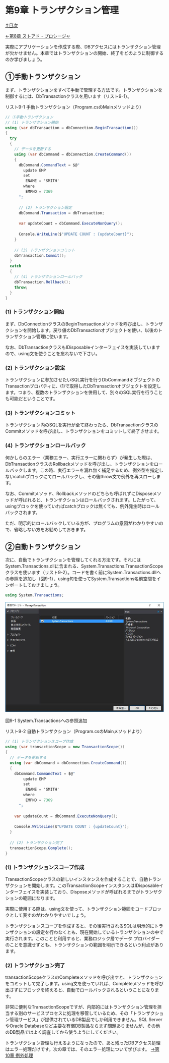 第9章 トランザクション管理
=====

[↑目次](..\README.md "目次")

[←第8章 ストアド・プロシージャ](08-call-stored-procedure.md)

実際にアプリケーションを作成する際、DBアクセスにはトランザクション管理が欠かせません。本章ではトランザクションの開始、終了をどのように制御するのか学びましょう。

## ①手動トランザクション

まず、トランザクションをすべて手動で管理する方法です。トランザクションを制御するには、DbTransactionクラスを用います（リスト9-1）。

リスト9-1 手動トランザクション（Program.csのMainメソッドより）

```csharp
// ①手動トランザクション
// (1) トランザクション開始
using (var dbTransaction = dbConnection.BeginTransaction())
{
  try
  {
    // データを更新する
    using (var dbCommand = dbConnection.CreateCommand())
    {
      dbCommand.CommandText = $@"
        update EMP
        set
         ENAME = 'SMITH'
        where
         EMPNO = 7369
      ";

      // (2) トランザクション設定
      dbCommand.Transaction = dbTransaction;

      var updateCount = dbCommand.ExecuteNonQuery();

      Console.WriteLine($"UPDATE COUNT : {updateCount}");
    }

    // (3) トランザクションコミット
    dbTransaction.Commit();
  }
  catch
  {
    // (4) トランザクションロールバック
    dbTransaction.Rollback();
    throw;
  }
}
```

### (1) トランザクション開始

まず、DbConnectionクラスのBeginTransactionメソッドを呼び出し、トランザクションを開始します。戻り値のDbTransactionオブジェクトを使い、以後のトランザクション管理に使います。

なお、DbTransactionクラスもIDisposableインターフェイスを実装していますので、using文を使うことを忘れないで下さい。

### (2) トランザクション設定

トランザクションに参加させたいSQL実行を行うDbCommandオブジェクトのTransactionプロパティに、(1)で取得したDbTransactionオブジェクトを設定します。つまり、複数のトランザクションを併用して、別々のSQL実行を行うことも可能だということです。

### (3) トランザクションコミット

トランザクション内のSQLを実行が全て終わったら、DbTransactionクラスのCommitメソッドを呼び出し、トランザクションをコミットして終了させます。

### (4) トランザクションロールバック

何かしらのエラー（業務エラー、実行エラーに関わらず）が発生した際は、DbTransactionクラスのRollbackメソッドを呼び出し、トランザクションをロールバックします。この時、実行エラーを漏れ無く補足するため、例外型を指定しないcatchブロックにてロールバックし、その後throw文で例外を再スローします。

なお、Commitメソッド、Rollbackメソッドのどちらも呼ばれずにDisposeメソッドが呼ばれると、トランザクションはロールバックされます。したがって、usingブロックを使っていればcatchブロックは無くても、例外発生時はロールバックされます。

ただ、明示的にロールバックしている方が、プログラムの意図がわかりやすいので、省略しない方をお勧めしておきます。

## ②自動トランザクション

次に、自動でトランザクションを管理してくれる方法です。それにはSystem.Transactions.dllに含まれる、System.Transactions.TransactionScopeクラスを使います（リスト9-2）。コードを書く前にSystem.Transactions.dllへの参照を追加し（図9-1）、using句を使ってSystem.Transactions名前空間をインポートしておきましょう。

```csharp
using System.Transactions;
```

![System.Transactionsへの参照追加](../image/09-01.jpg)

図9-1 System.Transactionsへの参照追加

リスト9-2 自動トランザクション（Program.csのMainメソッドより）

```csharp
// (1) トランザクションスコープ作成
using (var transactionScope = new TransactionScope())
{
  // データを更新する
  using (var dbCommand = dbConnection.CreateCommand())
  {
    dbCommand.CommandText = $@"
        update EMP
        set
         ENAME = 'SMITH'
        where
         EMPNO = 7369
      ";

    var updateCount = dbCommand.ExecuteNonQuery();

    Console.WriteLine($"UPDATE COUNT : {updateCount}");
  }

  // (2) トランザクション完了
  transactionScope.Complete();
}
```

### (1) トランザクションスコープ作成

TransactionScopeクラスの新しいインスタンスを作成することで、自動トランザクションを開始します。このTransactionScopeインスタンスはIDisposableインターフェイスを実装しており、Disposeメソッドが呼ばれるまでがトランザクションの範囲になります。

実際に使用する際は、using文を使って、トランザクション範囲をコードブロックとして表すのがわかりやすいでしょう。

トランザクションスコープを作成すると、その後実行されるSQLは明示的にトランザクションの設定を行わなくとも、現在開始しているトランザクションの中で実行されます。このことと利用すると、業務ロジック層でデータ プロバイダーのことを意識せずとも、トランザクションの範囲を明示できるという利点があります。

### (2) トランザクション完了

transactionScopeクラスのCompleteメソッドを呼び出すと、トランザクションをコミットして完了します。using文を使っていれば、Completeメソッドを呼び出さずにブロックを終えると、自動でロールバックされるということになります。

非常に便利なTransactionScopeですが、内部的にはトランザクション管理を担当する別のサービスプロセスに処理を移管しているため、その「トランザクション管理サービス」が提供されているDB製品でしか利用できません。SQL ServerやOracle Databaseなど主要な有償DB製品ならまず問題ありませんが、その他のDB製品ではよく調査してから使うようにしてください。


トランザクション管理も行えるようになったので、あと残ったDBアクセス処理はエラー処理だけです。次の章では、そのエラー処理について学びます。
[→第10章 例外処理](10-handle-exception.md)
